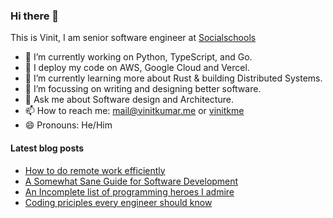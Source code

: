 ### Hi there 👋

This is Vinit, I am senior software engineer at [Socialschools](githib.com/socialschools)

- 🔭 I’m currently working on Python, TypeScript, and Go.
- 🚢 I deploy my code on AWS, Google Cloud and Vercel.
- 🌱 I’m currently learning more about Rust & building Distributed Systems.
- 👯 I’m focussing on writing and designing better software.
- 💬 Ask me about Software design and Architecture.
- 📫 How to reach me: mail@vinitkumar.me or [vinitkme](twitter.com/vinitkme)
- 😄 Pronouns: He/Him

#### Latest blog posts

- [How to do remote work efficiently](https://vinitkumar.me/how-to-remote/)
- [A Somewhat Sane Guide for Software Development](https://vinitkumar.me/development-practises/)
- [An Incomplete list of programming heroes I admire](https://vinitkumar.me/programming-heroes/)
- [Coding priciples every engineer should know](https://vinitkumar.me/2019-04-08-cross-post-coding-principles-every-engineer-should-know/)
